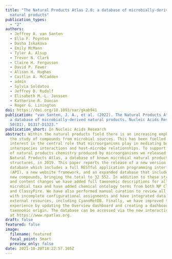 ```yaml
---
title: "The Natural Products Atlas 2.0: a database of microbially-derived
  natural products"
publication_types:
  - "2"
authors:
  - Jeffrey A. van Santen
  - Ella F. Poynton
  - Dasha Iskakova
  - Emily McMann
  - Tyler A. Alsup
  - Trevor N. Clark
  - Claire H. Fergusson
  - David P. Fewer
  - Alison H. Hughes
  - Caitlin A. McCadden
  - admin
  - Sylvia Soldatou
  - Jeffrey D. Rudolf
  - Elisabeth M.-L. Janssen
  - Katherine R. Duncan
  - Roger G. Linington
doi: https://doi.org/10.1093/nar/gkab941
publication: "van Santen, J. A., et al. (2022). The Natural Products Atlas 2.0:
  a database of microbially-derived natural products. Nucleic Acids Research,
  50(D1), D1317-D1323."
publication_short: In Nucleic Acids Research
abstract: Within the natural products field there is an increasing emphasis on
  the study of compounds from microbial sources. This has been fuelled by
  interest in the central role that microorganisms play in mediating both
  interspecies interactions and host-microbe relationships. To support the study
  of natural products chemistry produced by microorganisms we released the
  Natural Products Atlas, a database of known microbial natural products
  structures, in 2019. This paper reports the release of a new version of the
  database which includes a full RESTful application programming interface
  (API), a new website framework, and an expanded database that includes 8128
  new compounds, bringing the total to 32 552. In addition to these structural
  and content changes we have added full taxonomic descriptions for all
  microbial taxa and have added chemical ontology terms from both NP Classifier
  and ClassyFire. We have also performed manual curation to review all entries
  with incomplete configurational assignments and have integrated data from
  external resources, including CyanoMetDB. Finally, we have improved the user
  experience by updating the Overview dashboard and creating a dashboard for
  taxonomic origin. The database can be accessed via the new interactive website
  at https://www.npatlas.org.
draft: false
featured: false
image:
  filename: featured
  focal_point: Smart
  preview_only: false
date: 2021-10-28T18:22:57.105Z
---
```

